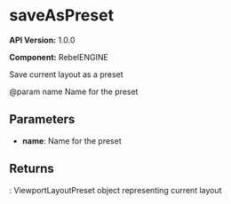 # saveAsPreset

**API Version:** 1.0.0

**Component:** RebelENGINE

Save current layout as a preset

@param name Name for the preset

## Parameters

- **name**: Name for the preset

## Returns

: ViewportLayoutPreset object representing current layout

